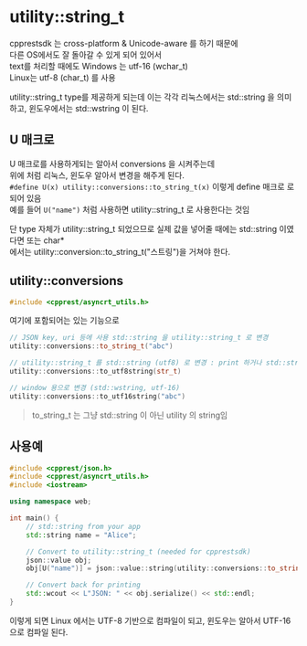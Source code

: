 # utility::string_t

cpprestsdk 는 cross-platform & Unicode-aware 를 하기 때문에   
다른 OS에서도 잘 돌아갈 수 있게 되어 있어서  
text를 처리할 때에도 Windows 는 utf-16 (wchar_t)  
Linux는 utf-8 (char_t) 를 사용  

utility::string_t type를 제공하게 되는데 이는 각각
리눅스에서는 std::string 을 의미하고, 윈도우에서는 std::wstring 이 된다.  

## U 매크로
U 매크로를 사용하게되는 알아서 conversions 을 시켜주는데  
위에 처럼 리눅스, 윈도우 알아서 변경을 해주게 된다.  
`#define U(x) utility::conversions::to_string_t(x)` 이렇게 define 매크로 로 되어 있음   
예를 들어 `U("name")` 처럼 사용하면  utility::string_t 로 사용한다는 것임  

단 type 자체가 utility::string_t 되었으므로 실제 값을 넣어줄 때에는 std::string 이였다면 또는 char*  
에서는 utility::conversion::to_string_t("스트링")을 거쳐야 한다.  


## utility::conversions
```cpp
#include <cpprest/asyncrt_utils.h>
```
여기에 포함되어는 있는 기능으로  

```cpp
// JSON key, uri 등에 사용 std::string 을 utility::string_t 로 변경 
utility::conversions::to_string_t("abc")

// utility::string_t 를 std::string (utf8) 로 변경 : print 하거나 std::string이 다시 필요할 경우
utility::conversions::to_utf8string(str_t)

// window 용으로 변경 (std::wstring, utf-16)
utility::conversions::to_utf16string("abc") 
```

> to_string_t 는 그냥 std::string 이 아닌 utility 의 string임  


## 사용예
```cpp
#include <cpprest/json.h>
#include <cpprest/asyncrt_utils.h>
#include <iostream>

using namespace web;

int main() {
    // std::string from your app
    std::string name = "Alice";

    // Convert to utility::string_t (needed for cpprestsdk)
    json::value obj;
    obj[U("name")] = json::value::string(utility::conversions::to_string_t(name));

    // Convert back for printing
    std::wcout << L"JSON: " << obj.serialize() << std::endl;
}
```

이렇게 되면 Linux 에서는 UTF-8 기반으로 컴파일이 되고,  윈도우는 알아서 UTF-16으로 컴파일 된다. 

